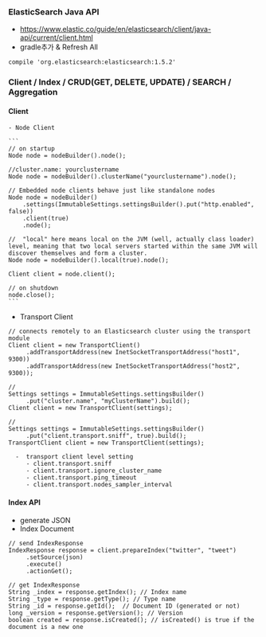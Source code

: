 ### ElasticSearch Java API
- https://www.elastic.co/guide/en/elasticsearch/client/java-api/current/client.html
- gradle추가 & Refresh All
```
compile 'org.elasticsearch:elasticsearch:1.5.2'
```

### Client / Index / CRUD(GET, DELETE, UPDATE) / SEARCH / Aggregation
#### Client
	- Node Client

	```
	// on startup
	Node node = nodeBuilder().node();

	//cluster.name: yourclustername
	Node node = nodeBuilder().clusterName("yourclustername").node();

	// Embedded node clients behave just like standalone nodes
	Node node = nodeBuilder()
        .settings(ImmutableSettings.settingsBuilder().put("http.enabled", false))
        .client(true)
    	.node();

    //  "local" here means local on the JVM (well, actually class loader) level, meaning that two local servers started within the same JVM will discover themselves and form a cluster.
    Node node = nodeBuilder().local(true).node();

	Client client = node.client();

	// on shutdown
	node.close();
	```

   - Transport Client

   ```
   // connects remotely to an Elasticsearch cluster using the transport module
   Client client = new TransportClient()
        .addTransportAddress(new InetSocketTransportAddress("host1", 9300))
        .addTransportAddress(new InetSocketTransportAddress("host2", 9300));

   //
   Settings settings = ImmutableSettings.settingsBuilder()
        .put("cluster.name", "myClusterName").build();
   Client client = new TransportClient(settings);

   //
   Settings settings = ImmutableSettings.settingsBuilder()
        .put("client.transport.sniff", true).build();
   TransportClient client = new TransportClient(settings);
   ```
      -  transport client level setting
         - client.transport.sniff
         - client.transport.ignore_cluster_name
         - client.transport.ping_timeout
         - client.transport.nodes_sampler_interval

#### Index API
   - generate JSON
   - Index Document
   ```
   // send IndexResponse
   IndexResponse response = client.prepareIndex("twitter", "tweet")
        .setSource(json)
        .execute()
        .actionGet();

   // get IndexResponse
   String _index = response.getIndex(); // Index name
   String _type = response.getType(); // Type name
   String _id = response.getId();  // Document ID (generated or not)
   long _version = response.getVersion(); // Version
   boolean created = response.isCreated(); // isCreated() is true if the document is a new one
   ```
